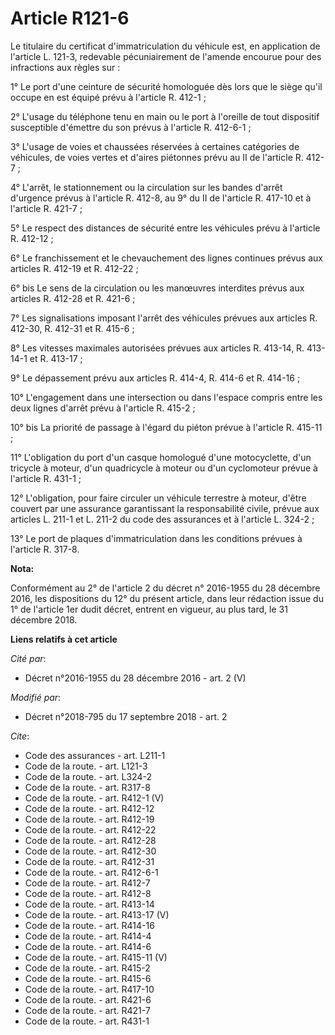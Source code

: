 # Article R121-6

Le titulaire du certificat d'immatriculation du véhicule est, en application de l'article L. 121-3, redevable pécuniairement
de l'amende encourue pour des infractions aux règles sur : 

1° Le port d'une ceinture de sécurité homologuée dès lors que le siège qu'il occupe en est équipé prévu à l'article R.
412-1 ; 

2° L'usage du téléphone tenu en main ou le port à l'oreille de tout dispositif susceptible d'émettre du son prévus à
l'article R. 412-6-1 ; 

3° L'usage de voies et chaussées réservées à certaines catégories de véhicules, de voies vertes et d'aires piétonnes prévu au
II de l'article R. 412-7 ; 

4° L'arrêt, le stationnement ou la circulation sur les bandes d'arrêt d'urgence prévus à l'article R. 412-8, au 9° du II de
l'article R. 417-10 et à l'article R. 421-7 ; 

5° Le respect des distances de sécurité entre les véhicules prévu à l'article R. 412-12 ; 

6° Le franchissement et le chevauchement des lignes continues prévus aux articles R. 412-19 et R. 412-22 ; 

6° bis Le sens de la circulation ou les manœuvres interdites prévus aux articles R. 412-28 et R. 421-6 ; 

7° Les signalisations imposant l'arrêt des véhicules prévues aux articles R. 412-30, R. 412-31 et R. 415-6 ; 

8° Les vitesses maximales autorisées prévues aux articles R. 413-14, R. 413-14-1 et R. 413-17 ; 

9° Le dépassement prévu aux articles R. 414-4, R. 414-6 et R. 414-16 ; 

10° L'engagement dans une intersection ou dans l'espace compris entre les deux lignes d'arrêt prévu à l'article R. 415-2 ; 

10° bis La priorité de passage à l'égard du piéton prévue à l'article R. 415-11 ; 

11° L'obligation du port d'un casque homologué d'une motocyclette, d'un tricycle à moteur, d'un quadricycle à moteur ou d'un
cyclomoteur prévue à l'article R. 431-1 ; 

12° L'obligation, pour faire circuler un véhicule terrestre à moteur, d'être couvert par une assurance garantissant la
responsabilité civile, prévue aux articles L. 211-1 et L. 211-2 du code des assurances et à l'article L. 324-2 ; 

13° Le port de plaques d'immatriculation dans les conditions prévues à l'article R. 317-8.

**Nota:**

Conformément au 2° de l'article 2 du décret n° 2016-1955 du 28 décembre 2016, les dispositions du 12° du présent article,
dans leur rédaction issue du 1° de l'article 1er dudit décret, entrent en vigueur, au plus tard, le 31 décembre 2018.

**Liens relatifs à cet article**

_Cité par_:

  - Décret n°2016-1955 du 28 décembre 2016 - art. 2 (V)

_Modifié par_:

  - Décret n°2018-795 du 17 septembre 2018 - art. 2

_Cite_:

  - Code des assurances - art. L211-1
  - Code de la route. - art. L121-3
  - Code de la route. - art. L324-2
  - Code de la route. - art. R317-8
  - Code de la route. - art. R412-1 (V)
  - Code de la route. - art. R412-12
  - Code de la route. - art. R412-19
  - Code de la route. - art. R412-22
  - Code de la route. - art. R412-28
  - Code de la route. - art. R412-30
  - Code de la route. - art. R412-31
  - Code de la route. - art. R412-6-1
  - Code de la route. - art. R412-7
  - Code de la route. - art. R412-8
  - Code de la route. - art. R413-14
  - Code de la route. - art. R413-17 (V)
  - Code de la route. - art. R414-16
  - Code de la route. - art. R414-4
  - Code de la route. - art. R414-6
  - Code de la route. - art. R415-11 (V)
  - Code de la route. - art. R415-2
  - Code de la route. - art. R415-6
  - Code de la route. - art. R417-10
  - Code de la route. - art. R421-6
  - Code de la route. - art. R421-7
  - Code de la route. - art. R431-1

